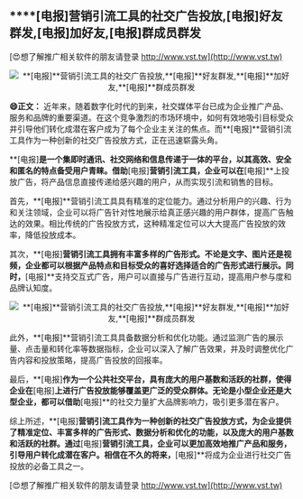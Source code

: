 ## ****[电报]**营销引流工具的社交广告投放,**[电报]**好友群发,**[电报]**加好友,**[电报]**群成员群发**

[😍想了解推广相关软件的朋友请登录 http://www.vst.tw](http://www.vst.tw)

 <center><img src="https://vst.tw/MP4/tuiguang/png/7.png" alt="**[电报]**营销引流工具的社交广告投放,**[电报]**好友群发,**[电报]**加好友,**[电报]**群成员群发"></center>

**😄正文：**
近年来，随着数字化时代的到来，社交媒体平台已成为企业推广产品、服务和品牌的重要渠道。在这个竞争激烈的市场环境中，如何有效地吸引目标受众并引导他们转化成潜在客户成为了每个企业主关注的焦点。而**[电报]**营销引流工具作为一种创新的社交广告投放方式，正在迅速崭露头角。

**[电报]**是一个集即时通讯、社交网络和信息传递于一体的平台，以其高效、安全和匿名的特点备受用户青睐。借助**[电报]**营销引流工具，企业可以在**[电报]**上投放广告，将产品信息直接传递给感兴趣的用户，从而实现引流和销售的目标。

首先，**[电报]**营销引流工具具有精准的定位能力。通过分析用户的兴趣、行为和关注领域，企业可以将广告针对性地展示给真正感兴趣的用户群体，提高广告触达的效果。相比传统的广告投放方式，这种精准定位可以大大提高广告投放的效率，降低投放成本。

其次，**[电报]**营销引流工具拥有丰富多样的广告形式。不论是文字、图片还是视频，企业都可以根据产品特点和目标受众的喜好选择适合的广告形式进行展示。同时，**[电报]**支持交互式广告，用户可以直接与广告进行互动，提高用户参与度和品牌认知度。

 <center><img src="https://vst.tw/MP4/tuiguang/png/3.png" alt="**[电报]**营销引流工具的社交广告投放,**[电报]**好友群发,**[电报]**加好友,**[电报]**群成员群发"></center>

此外，**[电报]**营销引流工具具备数据分析和优化功能。通过监测广告的展示量、点击量和转化率等数据指标，企业可以深入了解广告效果，并及时调整优化广告内容和投放策略，提高广告投放的回报率。

最后，**[电报]**作为一个公共社交平台，具有庞大的用户基数和活跃的社群，使得企业在**[电报]**上进行广告投放能够覆盖更广泛的受众群体。无论是小型企业还是大型企业，都可以借助**[电报]**的社交力量扩大品牌影响力，吸引更多潜在客户。

综上所述，**[电报]**营销引流工具作为一种创新的社交广告投放方式，为企业提供了精准定位、丰富多样的广告形式、数据分析和优化的功能，以及庞大的用户基数和活跃的社群。通过**[电报]**营销引流工具，企业可以更加高效地推广产品和服务，引导用户转化成潜在客户。相信在不久的将来，**[电报]**将成为企业进行社交广告投放的必备工具之一。

[😍想了解推广相关软件的朋友请登录 http://www.vst.tw](http://www.vst.tw)



